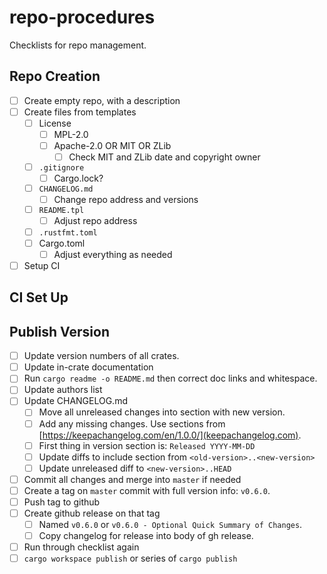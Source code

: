 # repo-procedures
Checklists for repo management.

## Repo Creation

- [ ] Create empty repo, with a description
- [ ] Create files from templates
  - [ ] License 
    - [ ] MPL-2.0 
    - [ ] Apache-2.0 OR MIT OR ZLib
      - [ ] Check MIT and ZLib date and copyright owner
  - [ ] `.gitignore` 
    - [ ] Cargo.lock?
  - [ ] `CHANGELOG.md`
    - [ ] Change repo address and versions
  - [ ] `README.tpl`
    - [ ] Adjust repo address
  - [ ] `.rustfmt.toml`
  - [ ] Cargo.toml
    - [ ] Adjust everything as needed
- [ ] Setup CI

## CI Set Up

## Publish Version

- [ ] Update version numbers of all crates.
- [ ] Update in-crate documentation
- [ ] Run `cargo readme -o README.md` then correct doc links and whitespace.
- [ ] Update authors list
- [ ] Update CHANGELOG.md
  - [ ] Move all unreleased changes into section with new version.
  - [ ] Add any missing changes. Use sections from [https://keepachangelog.com/en/1.0.0/](keepachangelog.com).
  - [ ] First thing in version section is: `Released YYYY-MM-DD`
  - [ ] Update diffs to include section from `<old-version>..<new-version>`
  - [ ] Update unreleased diff to `<new-version>..HEAD`
- [ ] Commit all changes and merge into `master` if needed
- [ ] Create a tag on `master` commit with full version info: `v0.6.0`.
- [ ] Push tag to github
- [ ] Create github release on that tag
  - [ ] Named `v0.6.0` or `v0.6.0 - Optional Quick Summary of Changes`.
  - [ ] Copy changelog for release into body of gh release.
- [ ] Run through checklist again
- [ ] `cargo workspace publish` or series of `cargo publish`
